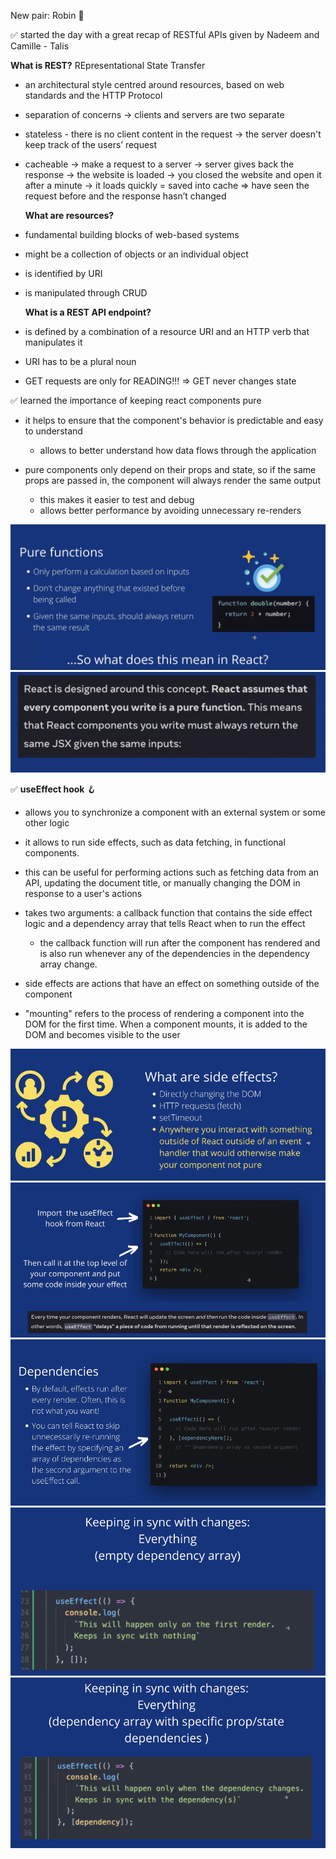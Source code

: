 New pair: Robin 🦖

✅ started the day with a great recap of RESTful APIs given by Nadeem and Camille - Talis

<b>What is REST?</b> REpresentational State Transfer

- an architectural style centred around resources, based on web standards and the HTTP Protocol

- separation of concerns → clients and servers are two separate

- stateless - there is no client content in the request → the server doesn't keep track of the users’ request

- cacheable → make a request to a server → server gives back the response → the website is loaded → you closed the website and open it after a minute → it loads quickly = saved into cache ⇒ have seen the request before and the response hasn’t changed

  <b>What are resources?</b>

- fundamental building blocks of web-based systems
- might be a collection of objects or an individual object
- is identified by URI
- is manipulated through CRUD

  <b>What is a REST API endpoint?</b>

- is defined by a combination of a resource URI and an HTTP verb that manipulates it

- URI has to be a plural noun

- GET requests are only for READING!!! ⇒ GET never changes state

✅ learned the importance of keeping react components pure

- it helps to ensure that the component's behavior is predictable and easy to understand

  - allows to better understand how data flows through the application

- pure components only depend on their props and state, so if the same props are passed in, the component will always render the same output
  - this makes it easier to test and debug
  - allows better performance by avoiding unnecessary re-renders

<img src="../Screenshots/pureComp.png">

<img src="../Screenshots/pureComp1.png">

✅ <b>useEffect hook</b> 🪝

- allows you to synchronize a component with an external system or some other logic

- it allows to run side effects, such as data fetching, in functional components.

- this can be useful for performing actions such as fetching data from an API, updating the document title, or manually changing the DOM in response to a user's actions

- takes two arguments: a callback function that contains the side effect logic and a dependency array that tells React when to run the effect

  - the callback function will run after the component has rendered and is also run whenever any of the dependencies in the dependency array change.

- side effects are actions that have an effect on something outside of the component

- "mounting" refers to the process of rendering a component into the DOM for the first time. When a component mounts, it is added to the DOM and becomes visible to the user

<img src="../Screenshots/useEffect.png">

<img src="../Screenshots/useEffect1.png">

<img src="../Screenshots/useEffect2.png">

<img src="../Screenshots/useEffect3.png">

<img src="../Screenshots/useEffect4.png">
